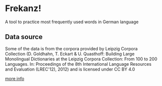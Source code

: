 # Frekanz!

A tool to practice most frequently used words in German language


## Data source 
<p>
Some of the data is from the corpora provided by Leipzig Corpora
Collection (D. Goldhahn, T. Eckart & U. Quasthoff: Building Large
Monolingual Dictionaries at the Leipzig Corpora Collection: From 100
to 200 Languages. In: Proceedings of the 8th International Language
Resources and Evaluation (LREC&apos;12), 2012) and is licensed under
CC BY 4.0 </p>
<a href="https://wortschatz.uni-leipzig.de/en/download/"> more info </a>
